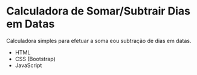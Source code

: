 ﻿# Calculadora de Somar/Subtrair Dias em Datas
Calculadora simples para efetuar a soma eou subtração de dias em datas.  

- HTML
- CSS (Bootstrap)
- JavaScript
